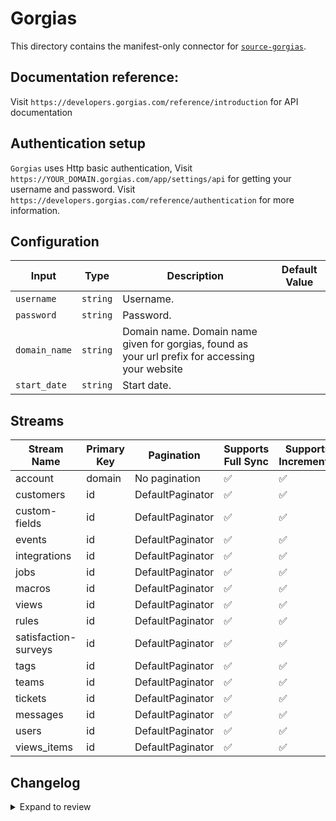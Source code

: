 # Gorgias
This directory contains the manifest-only connector for [`source-gorgias`](https://gorgias.com/).

## Documentation reference:
Visit `https://developers.gorgias.com/reference/introduction` for API documentation

## Authentication setup
`Gorgias` uses Http basic authentication, Visit `https://YOUR_DOMAIN.gorgias.com/app/settings/api` for getting your username and password. Visit `https://developers.gorgias.com/reference/authentication` for more information.

## Configuration

| Input | Type | Description | Default Value |
|-------|------|-------------|---------------|
| `username` | `string` | Username.  |  |
| `password` | `string` | Password.  |  |
| `domain_name` | `string` | Domain name. Domain name given for gorgias, found as your url prefix for accessing your website |  |
| `start_date` | `string` | Start date.  |  |

## Streams
| Stream Name | Primary Key | Pagination | Supports Full Sync | Supports Incremental |
|-------------|-------------|------------|---------------------|----------------------|
| account | domain | No pagination | ✅ |  ✅  |
| customers | id | DefaultPaginator | ✅ |  ✅  |
| custom-fields | id | DefaultPaginator | ✅ |  ✅  |
| events | id | DefaultPaginator | ✅ |  ✅  |
| integrations | id | DefaultPaginator | ✅ |  ✅  |
| jobs | id | DefaultPaginator | ✅ |  ✅  |
| macros | id | DefaultPaginator | ✅ |  ✅  |
| views | id | DefaultPaginator | ✅ |  ✅  |
| rules | id | DefaultPaginator | ✅ |  ✅  |
| satisfaction-surveys | id | DefaultPaginator | ✅ |  ✅  |
| tags | id | DefaultPaginator | ✅ |  ✅  |
| teams | id | DefaultPaginator | ✅ |  ✅  |
| tickets | id | DefaultPaginator | ✅ |  ✅  |
| messages | id | DefaultPaginator | ✅ |  ✅  |
| users | id | DefaultPaginator | ✅ |  ✅  |
| views_items | id | DefaultPaginator | ✅ |  ✅  |

## Changelog

<details>
  <summary>Expand to review</summary>

| Version | Date | Pull Request | Subject |
| ------------------ | ------------ | --- | ---------------- |
| 0.1.27 | 2025-10-13 | [67718] (https://github.com/airbytehq/airbyte/pull/67718) | Fix incremental sync behavior. Prevent full refreshes on incremental syncs |
| 0.1.26 | 2025-10-07 | [67412](https://github.com/airbytehq/airbyte/pull/67412) | Update dependencies |
| 0.1.25 | 2025-09-30 | [66399](https://github.com/airbytehq/airbyte/pull/66399) | Update dependencies |
| 0.1.24 | 2025-09-09 | [66058](https://github.com/airbytehq/airbyte/pull/66058) | Update dependencies |
| 0.1.23 | 2025-08-23 | [65350](https://github.com/airbytehq/airbyte/pull/65350) | Update dependencies |
| 0.1.22 | 2025-08-09 | [64599](https://github.com/airbytehq/airbyte/pull/64599) | Update dependencies |
| 0.1.21 | 2025-08-02 | [64303](https://github.com/airbytehq/airbyte/pull/64303) | Update dependencies |
| 0.1.20 | 2025-07-26 | [63845](https://github.com/airbytehq/airbyte/pull/63845) | Update dependencies |
| 0.1.19 | 2025-07-19 | [63487](https://github.com/airbytehq/airbyte/pull/63487) | Update dependencies |
| 0.1.18 | 2025-07-12 | [63114](https://github.com/airbytehq/airbyte/pull/63114) | Update dependencies |
| 0.1.17 | 2025-07-05 | [62553](https://github.com/airbytehq/airbyte/pull/62553) | Update dependencies |
| 0.1.16 | 2025-06-28 | [62193](https://github.com/airbytehq/airbyte/pull/62193) | Update dependencies |
| 0.1.15 | 2025-06-21 | [61810](https://github.com/airbytehq/airbyte/pull/61810) | Update dependencies |
| 0.1.14 | 2025-06-14 | [61147](https://github.com/airbytehq/airbyte/pull/61147) | Update dependencies |
| 0.1.13 | 2025-05-24 | [60609](https://github.com/airbytehq/airbyte/pull/60609) | Update dependencies |
| 0.1.12 | 2025-05-10 | [59874](https://github.com/airbytehq/airbyte/pull/59874) | Update dependencies |
| 0.1.11 | 2025-05-03 | [59240](https://github.com/airbytehq/airbyte/pull/59240) | Update dependencies |
| 0.1.10 | 2025-04-26 | [58770](https://github.com/airbytehq/airbyte/pull/58770) | Update dependencies |
| 0.1.9 | 2025-04-19 | [58193](https://github.com/airbytehq/airbyte/pull/58193) | Update dependencies |
| 0.1.8 | 2025-04-12 | [57708](https://github.com/airbytehq/airbyte/pull/57708) | Update dependencies |
| 0.1.7 | 2025-04-05 | [57041](https://github.com/airbytehq/airbyte/pull/57041) | Update dependencies |
| 0.1.6 | 2025-03-29 | [56719](https://github.com/airbytehq/airbyte/pull/56719) | Update dependencies |
| 0.1.5 | 2025-03-22 | [56041](https://github.com/airbytehq/airbyte/pull/56041) | Update dependencies |
| 0.1.4 | 2025-03-08 | [55491](https://github.com/airbytehq/airbyte/pull/55491) | Update dependencies |
| 0.1.3 | 2025-03-01 | [54794](https://github.com/airbytehq/airbyte/pull/54794) | Update dependencies |
| 0.1.2 | 2025-02-22 | [54335](https://github.com/airbytehq/airbyte/pull/54335) | Update dependencies |
| 0.1.1 | 2025-02-15 | [50638](https://github.com/airbytehq/airbyte/pull/50638) | Update dependencies |
| 0.1.0 | 2025-01-30 | [52637](https://github.com/airbytehq/airbyte/pull/52637) | Add retries for rate limited streams |
| 0.0.8 | 2024-12-23 | [49935](https://github.com/airbytehq/airbyte/pull/49935) | Add additional cursor datetime format |
| 0.0.7 | 2024-12-21 | [50123](https://github.com/airbytehq/airbyte/pull/50123) | Update dependencies |
| 0.0.6 | 2024-12-14 | [49219](https://github.com/airbytehq/airbyte/pull/49219) | Update dependencies |
| 0.0.5 | 2024-12-11 | [48973](https://github.com/airbytehq/airbyte/pull/48973) | Starting with this version, the Docker image is now rootless. Please note that this and future versions will not be compatible with Airbyte versions earlier than 0.64 |
| 0.0.4 | 2024-11-06 | [48378](https://github.com/airbytehq/airbyte/pull/48378) | Fix incremental sync format, Auto update schema with additional fields |
| 0.0.3 | 2024-10-29 | [47923](https://github.com/airbytehq/airbyte/pull/47923) | Update dependencies |
| 0.0.2 | 2024-10-28 | [47459](https://github.com/airbytehq/airbyte/pull/47459) | Update dependencies |
| 0.0.1 | 2024-09-29 | [46221](https://github.com/airbytehq/airbyte/pull/46221) | Initial release by [@btkcodedev](https://github.com/btkcodedev) via Connector Builder |

</details>
